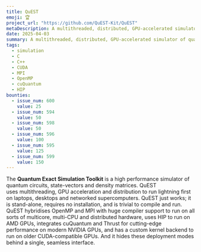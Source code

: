 ```yaml
---
title: QuEST
emoji: 🏆
project_url: "https://github.com/QuEST-Kit/QuEST"
metaDescription: A multithreaded, distributed, GPU-accelerated simulator of quantum statevectors and density matrices
date: 2025-04-03
summary: A multithreaded, distributed, GPU-accelerated simulator of quantum statevectors and density matrices
tags:
  - simulation
  - C
  - C++
  - CUDA
  - MPI
  - OpenMP
  - cuQuantum
  - HIP
bounties:
  - issue_num: 600
    value: 25
  - issue_num: 594
    value: 50
  - issue_num: 598
    value: 50
  - issue_num: 596
    value: 100
  - issue_num: 595
    value: 125
  - issue_num: 599
    value: 150
---
```


The **Quantum Exact Simulation Toolkit** is a high performance simulator of quantum circuits, state-vectors and density matrices. QuEST uses multithreading, GPU acceleration and distribution to run lightning first on laptops, desktops and networked supercomputers. QuEST just works; it is stand-alone, requires no installation, and is trivial to compile and run. QuEST hybridises OpenMP and MPI with huge compiler support to run on all sorts of multicore, multi-CPU and distributed hardware, uses HIP to run on AMD GPUs, integrates cuQuantum and Thrust for cutting-edge performance on modern NVIDIA GPUs, and has a custom kernel backend to run on older CUDA-compatible GPUs. And it hides these deployment modes behind a single, seamless interface.
